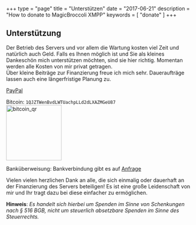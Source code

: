 +++
type = "page"
title = "Unterstützen"
date = "2017-06-21"
description = "How to donate to MagicBroccoli XMPP"
keywords = [ "donate" ]
+++
## Unterstützung
Der Betrieb des Servers und vor allem die Wartung kosten viel Zeit und natürlich auch Geld. Falls es Ihnen möglich ist und Sie als kleines Dankeschön mich unterstützen möchten, sind sie hier richtig. Momentan werden alle Kosten von mir privat getragen.<br>
Über kleine Beiträge zur Finanzierung freue ich mich sehr. Daueraufträge lassen auch eine längerfristige Planung zu.

<i class="fa fa-paypal"></i> [PayPal](https://paypal.me/nwellpott)

<i class="fa fa-btc"></i>  Bitcoin: `1QJZTWenBvdLWTUachpLLd2dLXAZMGeU87`<br>
<img src="/images/bitcoin_qr.png" alt="bitcoin_qr" style="width: 150px;"/>

<i class="fa fa-university"></i> Banküberweisung: Bankverbindung gibt es auf [Anfrage](/contact/)

Vielen vielen herzlichen Dank an alle, die sich einmalig oder dauerhaft an der Finanzierung des Servers beteiligen! Es ist eine große Leidenschaft von mir und Ihr tragt dazu bei diese einfacher zu ermöglichen.

**Hinweis**: _Es handelt sich hierbei um Spenden im Sinne von Schenkungen nach § 516 BGB, nicht um steuerlich absetzbare Spenden im Sinne des Steuerrechts._
